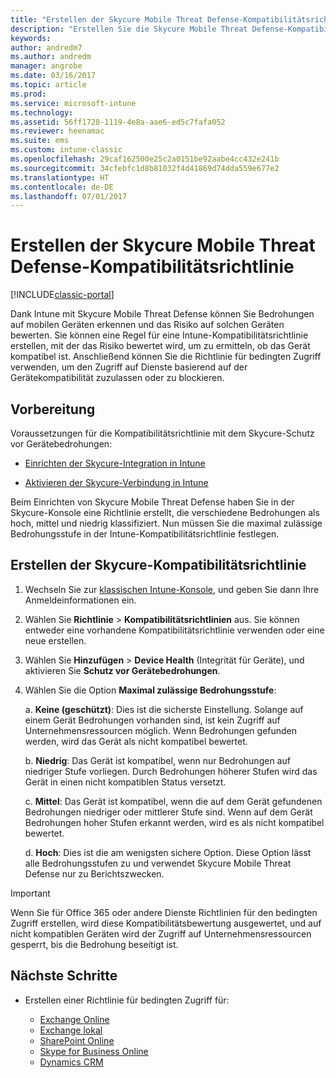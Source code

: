 ```yaml
---
title: "Erstellen der Skycure Mobile Threat Defense-Kompatibilitätsrichtlinie"
description: "Erstellen Sie die Skycure Mobile Threat Defense-Kompatibilitätsrichtlinie in der klassischen Intune-Konsole."
keywords: 
author: andredm7
ms.author: andredm
manager: angrobe
ms.date: 03/16/2017
ms.topic: article
ms.prod: 
ms.service: microsoft-intune
ms.technology: 
ms.assetid: 56ff1728-1119-4e8a-aae6-ed5c7fafa052
ms.reviewer: heenamac
ms.suite: ems
ms.custom: intune-classic
ms.openlocfilehash: 29caf162500e25c2a0151be92aabe4cc432e241b
ms.sourcegitcommit: 34cfebfc1d8b81032f4d41869d74dda559e677e2
ms.translationtype: HT
ms.contentlocale: de-DE
ms.lasthandoff: 07/01/2017
---
```

# <a name="create-skycure-mobile-threat-defense-compliance-policy"></a>Erstellen der Skycure Mobile Threat Defense-Kompatibilitätsrichtlinie

[!INCLUDE[classic-portal](../includes/classic-portal.md)]

Dank Intune mit Skycure Mobile Threat Defense können Sie Bedrohungen auf mobilen Geräten erkennen und das Risiko auf solchen Geräten bewerten. Sie können eine Regel für eine Intune-Kompatibilitätsrichtlinie erstellen, mit der das Risiko bewertet wird, um zu ermitteln, ob das Gerät kompatibel ist. Anschließend können Sie die Richtlinie für bedingten Zugriff verwenden, um den Zugriff auf Dienste basierend auf der Gerätekompatibilität zuzulassen oder zu blockieren.

## <a name="before-you-begin"></a>Vorbereitung

Voraussetzungen für die Kompatibilitätsrichtlinie mit dem Skycure-Schutz vor Gerätebedrohungen:

-   [Einrichten der Skycure-Integration in Intune](/intune-classic/deploy-use/setup-the-skycure-integration-with-Intune)

-   [Aktivieren der Skycure-Verbindung in Intune](/intune-classic/deploy-use/enable-skycure-mobile-threat-defense-in-intune)

Beim Einrichten von Skycure Mobile Threat Defense haben Sie in der Skycure-Konsole eine Richtlinie erstellt, die verschiedene Bedrohungen als hoch, mittel und niedrig klassifiziert. Nun müssen Sie die maximal zulässige Bedrohungsstufe in der Intune-Kompatibilitätsrichtlinie festlegen.

## <a name="to-create-skycure-compliance-policy"></a>Erstellen der Skycure-Kompatibilitätsrichtlinie

1.  Wechseln Sie zur [klassischen Intune-Konsole](https://manage.microsoft.com/), und geben Sie dann Ihre Anmeldeinformationen ein.

2.  Wählen Sie **Richtlinie** &gt; **Kompatibilitätsrichtlinien** aus. Sie können entweder eine vorhandene Kompatibilitätsrichtlinie verwenden oder eine neue erstellen.

3.  Wählen Sie **Hinzufügen** &gt; **Device Health** (Integrität für Geräte), und aktivieren Sie **Schutz vor Gerätebedrohungen**.

4.  Wählen Sie die Option **Maximal zulässige Bedrohungsstufe**:

    a.  **Keine (geschützt)**: Dies ist die sicherste Einstellung. Solange auf einem Gerät Bedrohungen vorhanden sind, ist kein Zugriff auf Unternehmensressourcen möglich. Wenn Bedrohungen gefunden werden, wird das Gerät als nicht kompatibel bewertet.

    b.  **Niedrig**: Das Gerät ist kompatibel, wenn nur Bedrohungen auf niedriger Stufe vorliegen. Durch Bedrohungen höherer Stufen wird das Gerät in einen nicht kompatiblen Status versetzt.

    c.  **Mittel**: Das Gerät ist kompatibel, wenn die auf dem Gerät gefundenen Bedrohungen niedriger oder mittlerer Stufe sind. Wenn auf dem Gerät Bedrohungen hoher Stufen erkannt werden, wird es als nicht kompatibel bewertet.

    d.  **Hoch**: Dies ist die am wenigsten sichere Option. Diese Option lässt alle Bedrohungsstufen zu und verwendet Skycure Mobile Threat Defense nur zu Berichtszwecken.

> [!IMPORTANT]
> Wenn Sie für Office 365 oder andere Dienste Richtlinien für den bedingten Zugriff erstellen, wird diese Kompatibilitätsbewertung ausgewertet, und auf nicht kompatiblen Geräten wird der Zugriff auf Unternehmensressourcen gesperrt, bis die Bedrohung beseitigt ist.

## <a name="span-idmonitor-device-threats-classanchorspan-idnext-steps-classanchorspan-idtoc477360344-classanchorspanspanspannext-steps"></a><span id="monitor-device-threats" class="anchor"><span id="next-steps" class="anchor"><span id="_Toc477360344" class="anchor"></span></span></span>Nächste Schritte

-   Erstellen einer Richtlinie für bedingten Zugriff für:

    -   [Exchange Online](/intune-classic/deploy-use/restrict-access-to-exchange-online-with-microsoft-intune)
    -   [Exchange lokal](/intune-classic/deploy-use/restrict-access-to-exchange-onpremises-with-microsoft-intune)
    -   [SharePoint Online](/intune-classic/deploy-use/restrict-access-to-sharepoint-online-with-microsoft-intune)
    -   [Skype for Business Online](/intune-classic/deploy-use/restrict-access-to-skype-for-business-online-with-microsoft-intune)
    -   [Dynamics CRM](/intune-classic/deploy-use/restrict-access-to-dynamics-crm-online-with-microsoft-intune)
